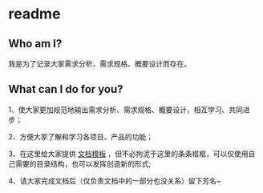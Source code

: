 # readme

## Who am I?

我是为了记录大家需求分析、需求规格、概要设计而存在。

## What can I do for you?

1、使大家更加规范地输出需求分析、需求规格、概要设计，相互学习、共同进步；

2、方便大家了解和学习各项目、产品的功能；

3、在这里给大家提供 [文档模板](./model/overview.md) ，但不必拘泥于这里的条条框框，可以仅使用自己需要的目录结构，也可以发挥创造新的形式;

4、请大家完成文档后（仅负责文档中的一部分也没关系）留下芳名~

